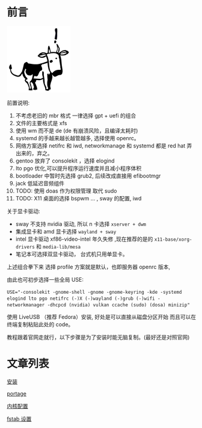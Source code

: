 # 前言

![larry](../static/gentoo/Larry-hi.png)

前置说明:

1. 不考虑老旧的 mbr 格式 一律选择 gpt + uefi 的组合
2. 文件的主要格式是 xfs
3. 使用 wm 而不是 de (de 有崩溃风险，且编译太耗时)
4. systemd 的手越来越长越管越多, 选择使用 openrc。
5. 网络方案选择 netifrc 和 iwd, networkmanage 和 systemd 都是 red hat 弄出来的，弃之。
6. gentoo 放弃了 consolekit ，选择 elogind
7. lto pgo 优化,可以提升程序运行速度并且减小程序体积
8. bootloader 中暂时先选择 grub2, 后续改成直接用 efibootmgr
9. jack 低延迟音频组件
10. TODO: 使用 doas 作为权限管理 取代 sudo
11. TODO: X11 桌面的选择 bspwm ... , sway 的配置, iwd

关于显卡驱动:

- sway 不支持 nvidia 驱动, 所以 n 卡选择 `xserver + dwm`
- 集成显卡和 amd 显卡选择 `wayland + sway`
- intel 显卡驱动 xf86-video-intel 年久失修 ,现在推荐的是的 `x11-base/xorg-drivers` 和 `media-lib/mesa`
- 笔记本可选择双显卡驱动， 台式机只用单显卡。

上述组合拳下来 选择 profile 方案就是默认，也即服务器 openrc 版本,

由此也可初步选择一些全局 USE:

`USE="-consolekit -gnome-shell -gnome -gnome-keyring -kde -systemd elogind lto pgo netifrc (-)X (-)wayland (-)grub (-)wifi -networkmanager -dhcpcd (nvidia) vulkan ccache (sudo) (dosa) minizip"`

使用 LiveUSB （推荐 Fedora）安装, 好处是可以直接从磁盘分区开始
而且可以在终端复制粘贴此处的 code。

教程跟着官网走就行，以下步骤是为了安装时能无脑复制。(最好还是对照官网)

# 文章列表

[安装](./gentoo.md)

[portage](./portage.md)

[内核配置](./core.md)

[fstab 设置](./fstab.md)
